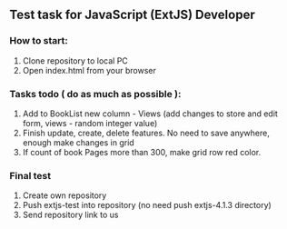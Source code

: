 ## Test task for JavaScript (ExtJS) Developer

### How to start:
1. Clone repository to local PC
2. Open index.html from your browser

### Tasks todo ( do as much as possible ):
1. Add to BookList new column - Views (add changes to store and edit form, views -  random integer value)
2. Finish update, create, delete features. No need to save anywhere, enough make changes in grid
3. If count of book Pages more than 300, make grid row red color.


### Final test
1. Create own repository
2. Push extjs-test into repository (no need push extjs-4.1.3 directory)
3. Send repository link to us